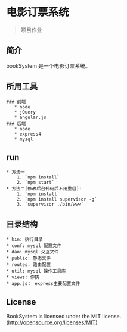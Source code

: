 # 电影订票系统
> 项目作业

## 简介
bookSystem 是一个电影订票系统。

## 所用工具
    ### 前端
       * node
       * jQuery
       * angular.js
    ### 后端
       * node
       * express4
       * mysql

## run
    * 方法一：
        1. `npm install`
        2. `npm start`
    * 方法二(修改后台代码后不用重启):
        1. `npm install`
        2. `npm install supervisor -g`
        3. `supervisor ./bin/www`

## 目录结构
    * bin: 执行目录
    * conf: mysql 配置文件
    * dao: mysql 交互文件
    * public: 静态文件
    * routes: 路由配置
    * util: mysql 操作工具库
    * views: 你猜
    * app.js： express主要配置文件

## License
BookSystem is licensed under the MIT license. (http://opensource.org/licenses/MIT)